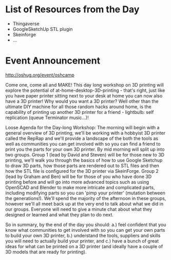 # List of Resources from the Day #

  * Thingaverse
  * GoogleSketchUp STL plugin
  * Skeinforge
  * ...

# Event Announcement #

http://oshug.org/event/oshcamp

Come one, come all and MAKE!  This day long workshop on 3D printing will explore the potential of at-home-desktop-3D-printing - that's right, just like you have paper printer sitting next to your desk at home you can now also have a 3D printer!  Why would you want a 3D printer?  Well other than the ultimate DIY machine for all those random hacks around home, is the capability of printing up another 3D printer for a friend - lightbulb: self replication (queue Terminator music...)!

Loose Agenda for the Day-long Workshop: The morning will begin with a general overview of 3D printing, we'll be working with a hobbyist 3D printer called the RepRap and we'll provide a landscape of the both the tools as well as communities you can get involved with so you can find a friend to print you the parts for your own 3D printer.  By mid morning will split up into two groups.  Group 1 (lead by David and Steven) will be for those new to 3D printing, we'll walk you through the basics of how to use Google Sketchup to draw 3D parts, how those parts are rendered out to STL files and then how the STL file is configured for the 3D printer via SkeinForge.  Group 2 (lead by Graham and Ben) will be for those of you who have done 3D printing before and will go into more advanced topics such as using OpenSCAD and Blender to make more intricate and complicated parts, including modifying parts so you can 'pimp your printer' (mutation between the generations!).  We'll spend the majority of the afternoon in these groups, however we'll all meet back up at the very end to talk about what we did in our groups.  Everyone will need to give a minute chat about what they designed or learned and what they plan to do next.

So in summary, by the end of the day you should: a.) feel confident that you know what communities to get involved with so you can get your own parts to build your own 3D printer, b.) understand the tools, suppliers and skills you will need to actually build your printer, and c.) have a bunch of great ideas for what can be printed on a 3D printer (and ideally have a couple of 3D models that are ready for printing).